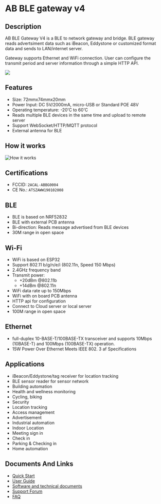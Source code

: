 # AB BLE gateway v4 #

## Description

AB BLE Gateway V4 is a BLE to network gateway and bridge. BLE gateway reads advertsiment data such as iBeacon, Eddystone or customized format data and sends to LAN/internet server.

Gateway supports Ethernet and WiFi connection. User can configure the transmit period and server information through a simple HTTP API.

<img src="https://i1.aprbrother.com/gateway41.jpg-640.jpg">

## Features

- Size: 72mmx74mmx20mm
- Power Input: DC 5V/2000mA, micro-USB or Standard POE 48V
- Operating temperature: -20'C to 60'C
- Reads multiple BLE devices in the same time and upload to remote server
- Support WebSocket/HTTP/MQTT protocol
- External antenna for BLE

## How it works ##

![How it works](https://i1.aprbrother.com/w/gw-works.png)

## Certifications

* FCCID: `2ACAL-ABBG0004`
* CE No.: `ATSZAWW190102008`

## BLE

- BLE is based on NRF52832 
- BLE with external PCB antenna
- Bi-direction: Reads message advertised from BLE devices 
- 30M range in open space

## Wi-Fi

  - WiFi is based on ESP32
  - Support 802.11 b/g/n/e/i (802.11n, Speed 150 Mbps)
  - 2.4GHz frequency band
  - Transmit power:
      - \+20dBm @802.11b
      - \+14dBm @802.11n
  - WiFi data rate up to 150Mbps
  - WiFi with on board PCB antenna
  - HTTP api for configuration
  - Connect to Cloud server or local server
  - 100M range in open space

## Ethernet

  - full-duplex 10-BASE-T/100BASE-TX transceiver and supports 10Mbps
    (10BASE-T) and 100Mbps (100BASE-TX) operation.
  - 15W Power Over Ethernet Meets IEEE 802. 3 af Specifications

## Applications

  - iBeacon/Eddystone/tag receiver for location tracking
  - BLE sensor reader for sensor network
  - Building automation
  - Health and wellness monitoring
  - Cycling, biking
  - Security
  - Location tracking
  - Access management
  - Advertisement
  - Industrial automation
  - Indoor Location
  - Meeting sign in
  - Check in
  - Parking & Checking in
  - Home automation

## Documents And Links

- [Quick Start](Quick_Start_For_AB_BLE_Gateway_V4.md)
- [User Guide](User_Guide_For_AB_BLE_Gateway_V4.md)
- [Software and technical documents](Software_AB_BLE_Gateway_V4.md)
- [Support Forum](http://bbs.aprbrother.com/c/wifi)
- [FAQ](FAQ_For_AB_BLE_Gateway_V4.md)

